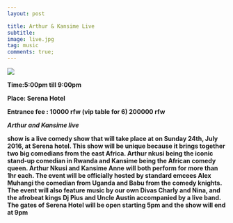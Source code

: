 ```yaml
---
layout: post

title: Arthur & Kansime Live
subtitle: 
image: live.jpg
tag: music
comments: true;
---
```


<img src="{{site.github.url}}/img/live.jpg">

<strong>Time:5:00pm till 9:00pm

<strong>Place: Serena Hotel

<strong>Entrance fee : 10000 rfw (vip table for 6) 200000 rfw <strong>

*Arthur and Kansime live*

show is a live comedy show that will take place at on Sunday 24th, July 2016, at Serena hotel. 
This show will be unique because it brings together two big comedians from the east Africa. Arthur nkusi being the iconic stand-up comedian in Rwanda and Kansime being the African comedy queen. 
Arthur Nkusi and Kansime Anne will both perform for more than 1hr each. 
The event will be officially hosted by standard emcees Alex Muhangi the comedian from Uganda and Babu from the comedy knights. 
The event will also feature music by our own Divas Charly and Nina, and the afrobeat kings Dj Pius and Uncle Austin accompanied by a live band. 
The gates of Serena Hotel will be open starting 5pm and the show will end at 9pm 